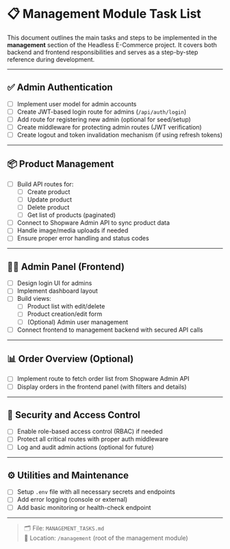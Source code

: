 # 📋 Management Module Task List

This document outlines the main tasks and steps to be implemented in the **management** section of the Headless E-Commerce project. It covers both backend and frontend responsibilities and serves as a step-by-step reference during development.

---

## ✅ Admin Authentication

- [ ] Implement user model for admin accounts
- [ ] Create JWT-based login route for admins (`/api/auth/login`)
- [ ] Add route for registering new admin (optional for seed/setup)
- [ ] Create middleware for protecting admin routes (JWT verification)
- [ ] Create logout and token invalidation mechanism (if using refresh tokens)

---

## 📦 Product Management

- [ ] Build API routes for:
  - [ ] Create product
  - [ ] Update product
  - [ ] Delete product
  - [ ] Get list of products (paginated)
- [ ] Connect to Shopware Admin API to sync product data
- [ ] Handle image/media uploads if needed
- [ ] Ensure proper error handling and status codes

---

## 🧑‍💼 Admin Panel (Frontend)

- [ ] Design login UI for admins
- [ ] Implement dashboard layout
- [ ] Build views:
  - [ ] Product list with edit/delete
  - [ ] Product creation/edit form
  - [ ] (Optional) Admin user management
- [ ] Connect frontend to management backend with secured API calls

---

## 📊 Order Overview (Optional)

- [ ] Implement route to fetch order list from Shopware Admin API
- [ ] Display orders in the frontend panel (with filters and details)

---

## 🔐 Security and Access Control

- [ ] Enable role-based access control (RBAC) if needed
- [ ] Protect all critical routes with proper auth middleware
- [ ] Log and audit admin actions (optional for future)

---

## ⚙️ Utilities and Maintenance

- [ ] Setup `.env` file with all necessary secrets and endpoints
- [ ] Add error logging (console or external)
- [ ] Add basic monitoring or health-check endpoint

---

> 🗂 File: `MANAGEMENT_TASKS.md`  
> 📍 Location: `/management` (root of the management module)

